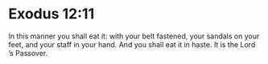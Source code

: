 # Exodus 12:11

In this manner you shall eat it: with your belt fastened, your sandals on your feet, and your staff in your hand. And you shall eat it in haste. It is the Lord ’s Passover.
